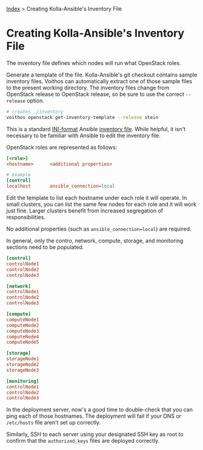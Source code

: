 [Index](/)
\> Creating Kolla-Ansible's Inventory File

# Creating Kolla-Ansible's Inventory File

The inventory file defines which nodes will run what OpenStack roles.

Generate a template of the file. Kolla-Ansible's git checkout contains sample
inventory files. Voithos can automatically extract one of those sample files
to the present working directory. The inventory files change from OpenStack
release to OpenStack release, so be sure to use the correct `--release` option.


```bash
# creates ./inventory
voithos openstack get-inventory-template --release stein
```

This is a standard [INI-format](https://en.wikipedia.org/wiki/INI_file) Ansible
[inventory file](https://docs.ansible.com/ansible/2.3/intro_inventory.html).
While helpful, it isn't necessary to be familiar with Ansible to edit the
 inventory file.

OpenStack roles are represented as follows:

```ini
[<role>]
<hostname>      <additional properties>

# example
[control]
localhost       ansible_connection=local
```


Edit the template to list each hostname under each role it will operate.
In small clusters, you can list the same few nodes for each role and it will
work just fine. Larger clusters benefit from increased segregation of
responsibilities.

No additional properties (such as `ansible_connection=local`) are required.

In general, only the contro, network, compute, storage, and monitoring sections
need to be populated.

```ini
[control]
controlNode1
controlNode2
controlNode3

[network]
controlNode1
controlNode2
controlNode3

[compute]
computeNode1
computeNode2
computeNode3
computeNode4
computeNode5

[storage]
storageNode1
storageNode2
storageNode3

[monitoring]
controlNode1
controlNode2
controlNode3
```

In the deployment server, now's a good time to double-check that you can
ping each of those hostnames. The deployment will fail if your DNS or
`/etc/hosts` file aren't set up correctly.

Similarly, SSH to each server using your designated SSH key as root to
confirm that the `authorized_keys` files are deployed correctly.
